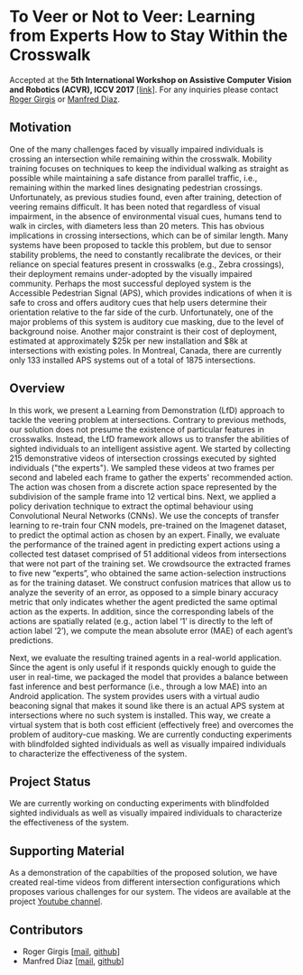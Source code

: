 # To Veer or Not to Veer: Learning from Experts How to Stay Within the Crosswalk
Accepted at the __5th International Workshop on Assistive Computer Vision and Robotics (ACVR), ICCV 2017__ [[link]](http://iplab.dmi.unict.it/acvr2017/index.php). For any inquiries please contact [Roger Girgis](mailto:rogerg@cim.mcgill.ca) or [Manfred Diaz](mailto:mdiaz@cim.mcgill.ca).

## Motivation

One of the many challenges faced by visually impaired individuals is crossing an intersection while remaining within the crosswalk. Mobility training focuses on techniques to keep the individual walking as straight as possible while maintaining a safe distance from parallel traffic, i.e., remaining within the marked lines designating pedestrian crossings. Unfortunately, as previous studies found, even after training, detection of veering remains difficult. It has been noted that regardless of visual impairment, in the absence of environmental visual cues, humans tend to walk in circles, with diameters less than 20 meters. This has obvious implications in crossing intersections, which can be of similar length. Many systems have been proposed to tackle this problem, but due to sensor stability problems, the need to constantly recalibrate the devices, or their reliance on special features present in crosswalks (e.g., Zebra crossings), their deployment remains under-adopted by the visually impaired community. Perhaps the most successful deployed system is the Accessible Pedestrian Signal (APS), which provides indications of when it is safe to cross and offers auditory cues that help users determine their orientation relative to the far side of the curb. Unfortunately, one of the major problems of this system is auditory cue masking, due to the level of background noise. Another major constraint is their cost of deployment, estimated at approximately $25k per new installation and $8k at intersections with existing poles. In Montreal, Canada, there are currently only 133 installed APS systems out of a total of 1875 intersections. 

## Overview
In this work, we present a Learning from Demonstration (LfD) approach to tackle the veering problem at intersections. Contrary to previous methods, our solution does not presume the existence of particular features in crosswalks. Instead, the LfD framework allows us to transfer the abilities of sighted individuals to an intelligent assistive agent. We started by collecting 215 demonstrative videos of intersection crossings executed by sighted individuals ("the experts"). We sampled these videos at two frames per second and labeled each frame to gather the experts' recommended action. The action was chosen from a discrete action space represented by the subdivision of the sample frame into 12 vertical bins. Next, we applied a policy derivation technique to extract the optimal behaviour using Convolutional Neural Networks (CNNs). We use the concepts of transfer learning to re-train four CNN models, pre-trained on the Imagenet dataset, to predict the optimal action as chosen by an expert. Finally, we evaluate the performance of the trained agent in predicting expert actions using a collected test dataset comprised of 51 additional videos from intersections that were not part of the training set. We crowdsource the extracted frames to five new “experts”, who obtained the same action-selection instructions as for the training dataset. We construct confusion matrices that allow us to analyze the severity of an error, as opposed to a simple binary accuracy metric that only indicates whether the agent predicted the same optimal action as the experts. In addition, since the corresponding labels of the actions are spatially related (e.g., action label ‘1’ is directly to the left of action label ‘2’), we compute the mean absolute error (MAE) of each agent’s predictions. 

Next, we evaluate the resulting trained agents in a real-world application. Since the agent is only useful if it responds quickly enough to guide the user in real-time, we packaged the model that provides a balance between fast inference and best performance (i.e., through a low MAE) into an Android application. The system provides users with a virtual audio beaconing signal that makes it sound like there is an actual APS system at intersections where no such system is installed. This way, we create a virtual system that is both cost efficient (effectively free) and overcomes the problem of auditory-cue masking. We are currently conducting experiments with blindfolded sighted individuals as well as visually impaired individuals to characterize the effectiveness of the system.

## Project Status

We are currently working on conducting experiments with blindfolded sighted individuals as well as visually impaired individuals to characterize the effectiveness of the system.

## Supporting Material

As a demonstration of the capabilties of the proposed solution, we have created real-time videos from different intersection configurations which proposes various challenges for our system. The videos are available at the project [Youtube channel](https://www.youtube.com/channel/UCh9GARW98Z41SezH-4fh7zg/).

## Contributors

* Roger Girgis [[mail](mailto:rogerg@cim.mcgill.ca), [github](https://github.com/roggirg/)]
* Manfred Diaz [[mail](mailto:mdiaz@cim.mcgill.ca), [github](https://github.com/takeitallsource)]
